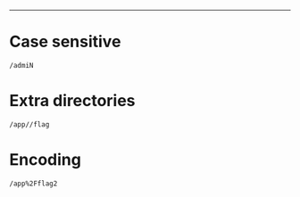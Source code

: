___

# Case sensitive

```
/admiN
```

# Extra directories

```
/app//flag
```

# Encoding

```
/app%2Fflag2
```

